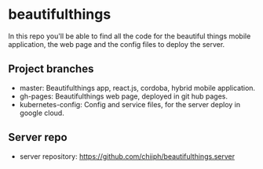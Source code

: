 # beautifulthings

In this repo you'll be able to find all the code for the beautiful things mobile application, the web page and the config files to deploy the server.

## Project branches

- master: Beautifulthings app, react.js, cordoba, hybrid mobile application.
- gh-pages: Beautifulthings web page, deployed in git hub pages.
- kubernetes-config: Config and service files, for the server deploy in google cloud.

## Server repo

- server repository: https://github.com/chiiph/beautifulthings.server
